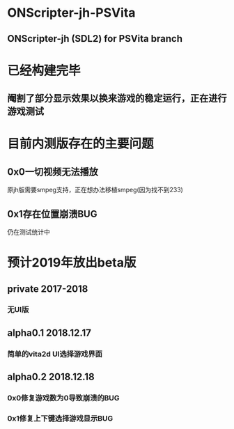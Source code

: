 # ONScripter-jh-PSVita
## ONScripter-jh (SDL2) for PSVita branch
# 已经构建完毕
## 阉割了部分显示效果以换来游戏的稳定运行，正在进行游戏测试
# 目前内测版存在的主要问题
## 0x0一切视频无法播放
原jh版需要smpeg支持，正在想办法移植smpeg(因为找不到233)
## 0x1存在位置崩溃BUG
仍在测试统计中

# 预计2019年放出beta版

## private 2017-2018
### 无UI版
## alpha0.1 2018.12.17
### 简单的vita2d UI选择游戏界面
## alpha0.2 2018.12.18
### 0x0修复游戏数为0导致崩溃的BUG
### 0x1修复上下键选择游戏显示BUG
